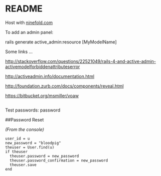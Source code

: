 # README #


Host with [ninefold.com](http://ninefold.com)

To add an admin panel:

rails generate active_admin:resource [MyModelName]

Some links ...

http://stackoverflow.com/questions/22521049/rails-4-and-active-admin-activemodelforbiddenattributeserror

http://activeadmin.info/documentation.html

http://foundation.zurb.com/docs/components/reveal.html

https://bitbucket.org/msmiller/voaw

##

Test passwords: password

##Password Reset

*(From the console)*


```
user_id = u
new_password = "bloodpig"
theuser = User.find(u)
if theuser
  theuser.password = new_password
  theuser.password_confirmation = new_password
  theuser.save
end
```
